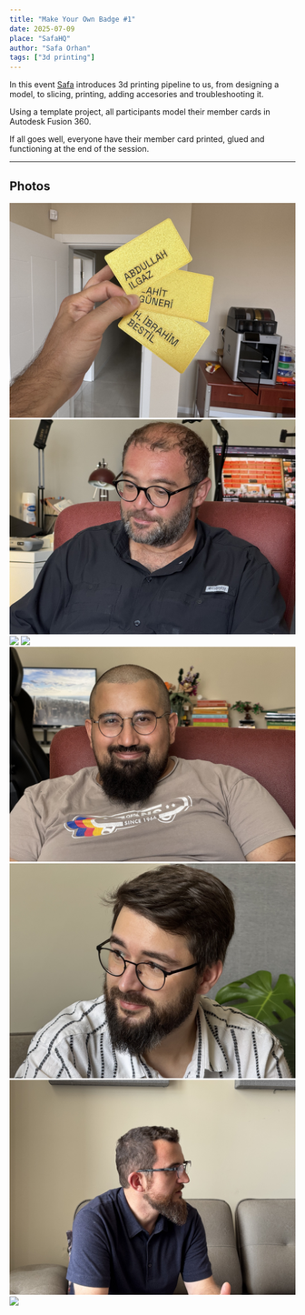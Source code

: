 ```yaml
---
title: "Make Your Own Badge #1"
date: 2025-07-09
place: "SafaHQ"
author: "Safa Orhan"
tags: ["3d printing"]
---
```


In this event [Safa](https://x.com/safaorhantr) introduces 3d printing pipeline to us, from designing a model, to slicing, printing, adding accesories and troubleshooting it.

<!--more-->

Using a template project, all participants model their member cards in Autodesk Fusion 360.

If all goes well, everyone have their member card printed, glued and functioning at the end of the session.

---

## Photos

![](0.jpeg)
![](1.jpeg)
![](2.jpeg)
![](3.jpeg)
![](4.jpeg)
![](5.jpeg)
![](6.jpeg)
![](7.jpeg)